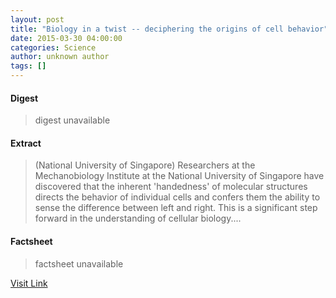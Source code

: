 ```yaml
---
layout: post
title: "Biology in a twist -- deciphering the origins of cell behavior"
date: 2015-03-30 04:00:00
categories: Science
author: unknown author
tags: []
---
```



#### Digest
>digest unavailable

#### Extract
>(National University of Singapore) Researchers at the Mechanobiology Institute at the National University of Singapore have discovered that the inherent 'handedness' of molecular structures directs the behavior of individual cells and confers them the ability to sense the difference between left and right. This is a significant step forward in the understanding of cellular biology....

#### Factsheet
>factsheet unavailable

[Visit Link](http://www.eurekalert.org/pub_releases/2015-03/nuos-bia033015.php)


